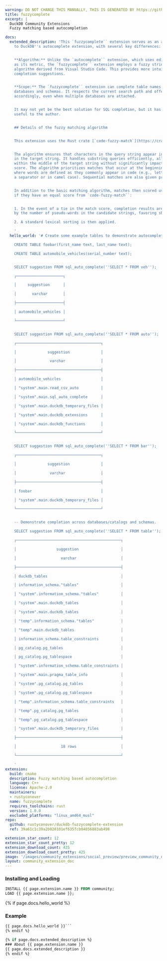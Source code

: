 ```yaml
---
warning: DO NOT CHANGE THIS MANUALLY, THIS IS GENERATED BY https://github/duckdb/community-extensions repository, check README there
title: fuzzycomplete
excerpt: |
  DuckDB Community Extensions
  Fuzzy matching based autocompletion

docs:
  extended_description: 'This `fuzzycomplete`` extension serves as an alternative
    to DuckDB''s autocomplete extension, with several key differences:


    **Algorithm:** Unlike the `autocomplete`` extension, which uses edit distance
    as its metric, the `fuzzycomplete`` extension employs a fuzzy string matching
    algorithm derived from Visual Studio Code. This provides more intuitive and flexible
    completion suggestions.


    **Scope:** The `fuzzycomplete`` extension can complete table names across different
    databases and schemas. It respects the current search path and offers suggestions
    accordingly, even when multiple databases are attached.


    It may not yet be the best solution for SQL completion, but it has proven to be
    useful to the author.


    ## Details of the fuzzy matching algorithm


    This extension uses the Rust crate [`code-fuzzy-match`](https://crates.io/crates/code-fuzzy-match).


    The algorithm ensures that characters in the query string appear in the same order
    in the target string. It handles substring queries efficiently, allowing searches
    within the middle of the target string without significantly impacting the match
    score. The algorithm prioritizes matches that occur at the beginning of words,
    where words are defined as they commonly appear in code (e.g., letters following
    a separator or in camel case). Sequential matches are also given preference.


    In addition to the basic matching algorithm, matches then scored using this criteria
    if they have an equal score from `code-fuzzy-match``:


    1. In the event of a tie in the match score, completion results are first ordered
    by the number of pseudo-words in the candidate strings, favoring shorter completions.

    2. A standard lexical sorting is then applied.

    '
  hello_world: '# Create some example tables to demonstrate autocompletion behavior

    CREATE TABLE foobar(first_name text, last_name text);

    CREATE TABLE automobile_vehicles(serial_number text);


    SELECT suggestion FROM sql_auto_complete(''SELECT * FROM veh'');

    ┌─────────────────────┐

    │     suggestion      │

    │       varchar       │

    ├─────────────────────┤

    │ automobile_vehicles │

    └─────────────────────┘


    SELECT suggestion FROM sql_auto_complete(''SELECT * FROM auto'');

    ┌──────────────────────────────────────┐

    │              suggestion              │

    │               varchar                │

    ├──────────────────────────────────────┤

    │ automobile_vehicles                  │

    │ "system".main.read_csv_auto          │

    │ "system".main.sql_auto_complete      │

    │ "system".main.duckdb_temporary_files │

    │ "system".main.duckdb_extensions      │

    │ "system".main.duckdb_functions       │

    └──────────────────────────────────────┘


    SELECT suggestion FROM sql_auto_complete(''SELECT * FROM bar'');

    ┌──────────────────────────────────────┐

    │              suggestion              │

    │               varchar                │

    ├──────────────────────────────────────┤

    │ foobar                               │

    │ "system".main.duckdb_temporary_files │

    └──────────────────────────────────────┘


    -- Demonstrate completion across databases/catalogs and schemas.

    SELECT suggestion FROM sql_auto_complete(''SELECT * FROM table'');

    ┌───────────────────────────────────────────────┐

    │                  suggestion                   │

    │                    varchar                    │

    ├───────────────────────────────────────────────┤

    │ duckdb_tables                                 │

    │ information_schema."tables"                   │

    │ "system".information_schema."tables"          │

    │ "system".main.duckdb_tables                   │

    │ "system".main.duckdb_tables                   │

    │ "temp".information_schema."tables"            │

    │ "temp".main.duckdb_tables                     │

    │ information_schema.table_constraints          │

    │ pg_catalog.pg_tables                          │

    │ pg_catalog.pg_tablespace                      │

    │ "system".information_schema.table_constraints │

    │ "system".main.pragma_table_info               │

    │ "system".pg_catalog.pg_tables                 │

    │ "system".pg_catalog.pg_tablespace             │

    │ "temp".information_schema.table_constraints   │

    │ "temp".pg_catalog.pg_tables                   │

    │ "temp".pg_catalog.pg_tablespace               │

    │ "system".main.duckdb_temporary_files          │

    ├───────────────────────────────────────────────┤

    │                    18 rows                    │

    └───────────────────────────────────────────────┘

    '
extension:
  build: cmake
  description: Fuzzy matching based autocompletion
  language: C++
  license: Apache-2.0
  maintainers:
  - rustyconover
  name: fuzzycomplete
  requires_toolchains: rust
  version: 1.0.0
  excluded_platforms: "linux_amd64_musl"
repo:
  github: rustyconover/duckdb-fuzzycomplete-extension
  ref: 39a61c1c39a2b028101ef635fcb04856883ab498

extension_star_count: 12
extension_star_count_pretty: 12
extension_download_count: 425
extension_download_count_pretty: 425
image: '/images/community_extensions/social_preview/preview_community_extension_fuzzycomplete.png'
layout: community_extension_doc
---
```


### Installing and Loading
```sql
INSTALL {{ page.extension.name }} FROM community;
LOAD {{ page.extension.name }};
```

{% if page.docs.hello_world %}
### Example
```sql
{{ page.docs.hello_world }}```
{% endif %}

{% if page.docs.extended_description %}
### About {{ page.extension.name }}
{{ page.docs.extended_description }}
{% endif %}



